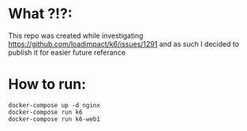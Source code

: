 # What ?!?:
This repo was created while investigating https://github.com/loadimpact/k6/issues/1291 and as such I
decided to publish it for easier future referance
# How to run:
```
docker-compose up -d nginx
docker-compose run k6
docker-compose run k6-web1
```
